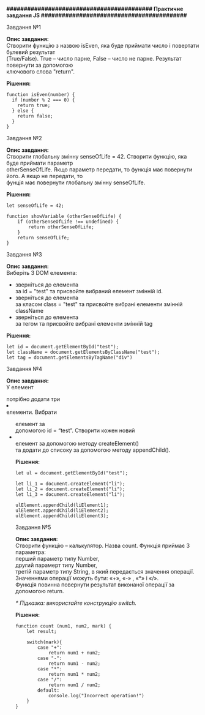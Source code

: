 <b>########################################## Практичне завдання JS ##########################################</b>


Завдання №1

<b>Опис завдання:</b><br>
Створити функцію з назвою isEven, яка буде приймати число і повертати булевий результат<br>
(True/False). True – число парне, False – число не парне. Результат повернути за допомогою<br>
ключового слова "return".

<b>Рішення:</b>
```JS
function isEven(number) {
  if (number % 2 === 0) {
    return true;
  } else {
    return false;
  }
}
```


Завдання №2

<b>Опис завдання:</b><br>
Створити глобальну змінну senseOfLife = 42. Створити функцію, яка буде приймати параметр<br>
otherSenseOfLife. Якщо параметр передати, то функція має повернути його. А якщо не передати, то<br>
фунція має повернути глобальну змінну senseOfLife.

<b>Рішення:</b>
```JS
let senseOfLife = 42;

function showVariable (otherSenseOfLife) {
    if (otherSenseOfLife !== undefined) {
        return otherSenseOfLife;
    }
    return senseOfLife;
}
```


Завдання №3

<b>Опис завдання:</b><br>
Виберіть 3 DOM елемента:<br>
- зверніться до елемента <div id="test"></div> за id = "test" та присвойте вибраний елемент змінній id.<br>
- зверніться до елемента <div class ="test"></div> за класом class = "test" та присвойте вибрані елементи змінній className<br>
- зверніться до елемента <div></div> за тегом та присвойте вибрані елементи змінній tag

<b>Рішення:</b>
```JS
let id = document.getElementById("test");
let className = document.getElementsByClassName("test");
let tag = document.getElementsByTagName("div")
```


Завдання №4

<b>Опис завдання:</b><br>
У елемент <ul id="test"></ul> потрібно додати три <li></li> елементи. Вибрати <ul> елемент за<br>
допомогою id = “test”. Створити кожен новий <li></li> елемент за допомогою методу createElement()<br>
та додати до списоку за допомогою методу appendChild().

<b>Рішення:</b>
```JS
let ul = document.getElementById("test");

let li_1 = document.createElement("li");
let li_2 = document.createElement("li");
let li_3 = document.createElement("li");

ulElement.appendChild(liElement1);
ulElement.appendChild(liElement2);
ulElement.appendChild(liElement3);
```


Завдання №5

<b>Опис завдання:</b><br>
Створити функцію – калькулятор. Назва count. Функція приймає 3 параметра:<br>
перший параметр типу Number,<br>
другий парамерт типу Number,<br>
третій параметр типу String, в який передається значення операції.<br>
Значеннями операції можуть бути: «+», «-» , «*» і «/».<br>
Функція повинна повернути результат виконаної операції за допомогою return.

<i>* Підказка: використайте конструкцію switch.</i>

<b>Рішення:</b>
```JS
function count (num1, num2, mark) {
    let result;
    
    switch(mark){
        case "+":
            return num1 + num2;
        case "-":
            return num1 - num2;
        case "*":
            return num1 * num2;
        case "/":
            return num1 / num2;
        default:
            console.log("Incorrect operation!")
    }
}
```